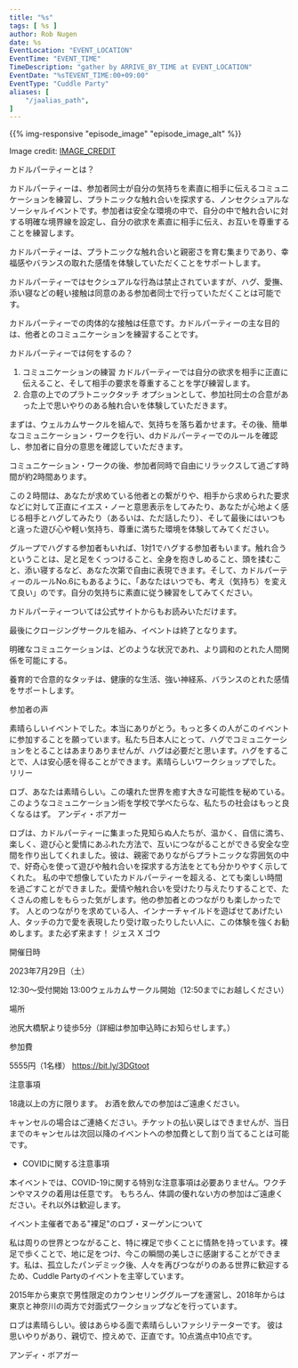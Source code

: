 ```yaml
---
title: "%s"
tags: [ %s ]
author: Rob Nugen
date: %s
EventLocation: "EVENT_LOCATION"
EventTime: "EVENT_TIME"
TimeDescription: "gather by ARRIVE_BY_TIME at EVENT_LOCATION"
EventDate: "%sTEVENT_TIME:00+09:00"
EventType: "Cuddle Party"
aliases: [
    "/jaalias_path",
]
---
```


{{% img-responsive "episode_image" "episode_image_alt" %}}

<div class="note">Image credit:
<a href="IMAGE_CREDIT">IMAGE_CREDIT</a>
</div>

カドルパーティーとは？

カドルパーティーは、参加者同士が自分の気持ちを素直に相手に伝えるコミュニケーションを練習し、プラトニックな触れ合いを探求する、ノンセクシュアルなソーシャルイベントです。参加者は安全な環境の中で、自分の中で触れ合いに対する明確な境界線を設定し、自分の欲求を素直に相手に伝え、お互いを尊重することを練習します。

カドルパーティーは、プラトニックな触れ合いと親密さを育む集まりであり、幸福感やバランスの取れた感情を体験していただくことをサポートします。


カドルパーティーではセクシュアルな行為は禁止されていますが、ハグ、愛撫、添い寝などの軽い接触は同意のある参加者同士で行っていただくことは可能です。

カドルパーティーでの肉体的な接触は任意です。カドルパーティーの主な目的は、他者とのコミュニケーションを練習することです。


カドルパーティーでは何をするの？

1. コミュニケーションの練習
カドルパーティーでは自分の欲求を相手に正直に伝えること、そして相手の要求を尊重することを学び練習します。
2. 合意の上でのプラトニックタッチ
オプションとして、参加社同士の合意があった上で思いやりのある触れ合いを体験していただきます。

まずは、ウェルカムサークルを組んで、気持ちを落ち着かせます。その後、簡単なコミュニケーション・ワークを行い、dカドルパーティーでのルールを確認し、参加者に自分の意思を確認していただきます。

コミュニケーション・ワークの後、参加者同時で自由にリラックスして過ごす時間が約2時間あります。

この２時間は、あなたが求めている他者との繋がりや、相手から求められた要求などに対して正直にイエス・ノーと意思表示をしてみたり、あなたが心地よく感じる相手とハグしてみたり（あるいは、ただ話したり）、そして最後にはいつもと違った遊び心や軽い気持ち、尊重に満ちた環境を体験してみてください。

グループでハグする参加者もいれば、1対1でハグする参加者もいます。触れ合うということは、足と足をくっつけること、全身を抱きしめること、頭を揉むこと、添い寝するなど、あなた次第で自由に表現できます。そして、カドルパーティーのルールNo.6にもあるように、「あなたはいつでも、考え（気持ち）を変えて良い」のです。自分の気持ちに素直に従う練習をしてみてください。

カドルパーティーついては公式サイトからもお読みいただけます。

最後にクロージングサークルを組み、イベントは終了となります。

明確なコミュニケーションは、どのような状況であれ、より調和のとれた人間関係を可能にする。

養育的で合意的なタッチは、健康的な生活、強い神経系、バランスのとれた感情をサポートします。


参加者の声

素晴らしいイベントでした。本当にありがとう。もっと多くの人がこのイベントに参加することを願っています。私たち日本人にとって、ハグでコミュニケーションをとることはあまりありませんが、ハグは必要だと思います。ハグをすることで、人は安心感を得ることができます。素晴らしいワークショップでした。
リリー

ロブ、あなたは素晴らしい。この壊れた世界を癒す大きな可能性を秘めている。このようなコミュニケーション術を学校で学べたらな、私たちの社会はもっと良くなるはず。
アンディ・ボアガー

ロブは、カドルパーティーに集まった見知らぬ人たちが、温かく、自信に満ち、楽しく、遊び心と愛情にあふれた方法で、互いにつながることができる安全な空間を作り出してくれました。彼は、親密でありながらプラトニックな雰囲気の中で、好奇心を使って遊びや触れ合いを探求する方法をとても分かりやすく示してくれた。
私の中で想像していたカドルパーティーを超える、とても楽しい時間を過ごすことができました。愛情や触れ合いを受けたり与えたりすることで、たくさんの癒しをもらった気がします。他の参加者とのつながりも楽しかったです。
人とのつながりを求めている人、インナーチャイルドを遊ばせてあげたい人、タッチの力で愛を表現したり受け取ったりしたい人に、この体験を強くお勧めします。また必ず来ます！
ジェス X ゴウ



開催日時

2023年7月29日（土）

12:30〜受付開始
13:00ウェルカムサークル開始（12:50までにお越しください）

場所

池尻大橋駅より徒歩5分（詳細は参加申込時にお知らせします。）

参加費

5555円（1名様）   https://bit.ly/3DGtoot

注意事項

18歳以上の方に限ります。
お酒を飲んでの参加はご遠慮ください。

キャンセルの場合はご連絡ください。チケットの払い戻しはできませんが、当日までのキャンセルは次回以降のイベントへの参加費として割り当てることは可能です。

* COVIDに関する注意事項

本イベントでは、COVID-19に関する特別な注意事項は必要ありません。ワクチンやマスクの着用は任意です。
もちろん、体調の優れない方の参加はご遠慮ください。それ以外は歓迎します。


イベント主催者である"裸足"のロブ・ヌーゲンについて

私は周りの世界とつながること、特に裸足で歩くことに情熱を持っています。裸足で歩くことで、地に足をつけ、今この瞬間の美しさに感謝することができます。私は、孤立したパンデミック後、人々を再びつながりのある世界に歓迎するため、Cuddle Partyのイベントを主宰しています。

2015年から東京で男性限定のカウンセリンググループを運営し、2018年からは東京と神奈川の両方で対面式ワークショップなどを行っています。

ロブは素晴らしい。彼はあらゆる面で素晴らしいファシリテーターです。
彼は思いやりがあり、親切で、控えめで、正直です。10点満点中10点です。

アンディ・ボアガー
